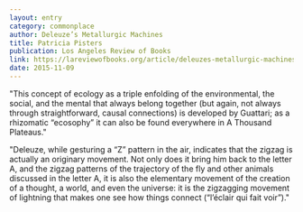 ```yaml
---
layout: entry
category: commonplace
author: Deleuze’s Metallurgic Machines
title: Patricia Pisters
publication: Los Angeles Review of Books
link: https://lareviewofbooks.org/article/deleuzes-metallurgic-machines/
date: 2015-11-09
---
```


"This concept of ecology as a triple enfolding of the environmental, the social, and the mental that always belong together (but again, not always through straightforward, causal connections) is developed by Guattari; as a rhizomatic “ecosophy” it can also be found everywhere in A Thousand Plateaus."

"Deleuze, while gesturing a “Z” pattern in the air, indicates that the zigzag is actually an originary movement. Not only does it bring him back to the letter A, and the zigzag patterns of the trajectory of the fly and other animals discussed in the letter A, it is also the elementary movement of the creation of a thought, a world, and even the universe: it is the zigzagging movement of lightning that makes one see how things connect (“l’éclair qui fait voir”)."
